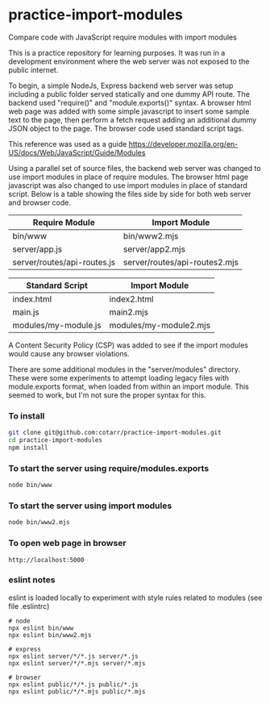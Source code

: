 # practice-import-modules
Compare code with JavaScript require modules with import modules

This is a practice repository for learning purposes. It was run in a development
environment where the web server was not exposed to the public internet.

To begin, a simple NodeJs, Express backend web server was setup including a public folder
served statically and one dummy API route. The backend used "require()" and "module.exports()" syntax.
A browser html web page was added with some simple javascript to insert some sample text to the page,
then perform a fetch request adding an additional dummy JSON object to the page. The browser code used
standard script tags.

This reference was used as a guide https://developer.mozilla.org/en-US/docs/Web/JavaScript/Guide/Modules

Using a parallel set of source files, the backend web server was changed to use import modules
in place of require modules.
The browser html page javascript was also changed to use import modules in place of standard script.
Below is a table showing the files side by side for both web server and browser code.


|       Require Module        |         Import Module         |
| --------------------------- | ----------------------------- |
| bin/www                     | bin/www2.mjs                  |
| server/app.js               | server/app2.mjs               |
| server/routes/api-routes.js | server/routes/api-routes2.mjs |


|   Standard Script    |     Import Module      |
| -------------------- | -----------------------|
| index.html           | index2.html            |
| main.js              | main2.mjs              |
| modules/my-module.js | modules/my-module2.mjs |

A Content Security Policy (CSP) was added to see if the import modules
would cause any browser violations.

There are some additional modules in the "server/modules" directory.
These were some experiments to attempt loading legacy files
with module.exports format, when loaded from within an import module.
This seemed to work, but I'm not sure the proper syntax for this.

### To install

```bash
git clone git@github.com:cotarr/practice-import-modules.git
cd practice-import-modules
npm install
```

### To start the server using require/modules.exports

```bash
node bin/www
```

### To start the server using import modules

```bash
node bin/www2.mjs
```

### To open web page in browser
```url
http://localhost:5000
```

### eslint notes

eslint is loaded locally to experiment with style rules related to modules (see file .eslintrc)

```
# node
npx eslint bin/www
npx eslint bin/www2.mjs

# express
npx eslint server/*/*.js server/*.js
npx eslint server/*/*.mjs server/*.mjs

# browser
npx eslint public/*/*.js public/*.js
npx eslint public/*/*.mjs public/*.mjs

```
